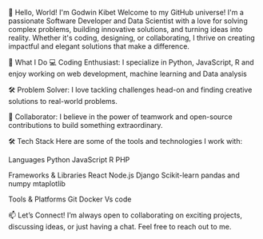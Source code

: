 👋 Hello, World! I'm Godwin Kibet
Welcome to my GitHub universe! I'm a passionate Software Developer and Data Scientist with a love for solving complex problems, building innovative solutions, and turning ideas into reality. Whether it's coding, designing, or collaborating, I thrive on creating impactful and elegant solutions that make a difference.

🚀 What I Do
💻 Coding Enthusiast: I specialize in Python, JavaScript, R and enjoy working on web development, machine learning and Data analysis

🛠️ Problem Solver: I love tackling challenges head-on and finding creative solutions to real-world problems.

🤝 Collaborator: I believe in the power of teamwork and open-source contributions to build something extraordinary.

🛠️ Tech Stack
Here are some of the tools and technologies I work with:

Languages
Python
JavaScript
R
PHP

Frameworks & Libraries
React
Node.js
Django
Scikit-learn
pandas and numpy
mtaplotlib

Tools & Platforms
Git
Docker
Vs code

📫 Let’s Connect!
I’m always open to collaborating on exciting projects, discussing ideas, or just having a chat. Feel free to reach out to me.

<!---
YegonGodwin/YegonGodwin is a ✨ special ✨ repository because its `README.md` (this file) appears on your GitHub profile.
You can click the Preview link to take a look at your changes.
--->
